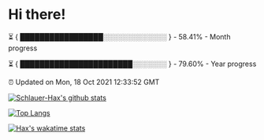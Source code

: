 # Hi there!

⏳ { █████████████████░░░░░░░░░░░░░ } - 58.41% - Month progress

⏳ { ███████████████████████░░░░░░░ } - 79.60% - Year progress

⏰ Updated on Mon, 18 Oct 2021 12:33:52 GMT


[![Schlauer-Hax's github stats](https://github-readme-stats.vercel.app/api?username=Schlauer-Hax&show_icons=true&theme=dark&count_private=true)](https://github.com/Schlauer-Hax)


[![Top Langs](https://github-readme-stats.vercel.app/api/top-langs/?username=Schlauer-Hax&layout=compact&theme=dark)](https://github.com/Schlauer-Hax?tab=repositories)


[![Hax's wakatime stats](https://github-readme-stats.vercel.app/api/wakatime?username=Hax&theme=dark)](https://wakatime.com/@Hax)

